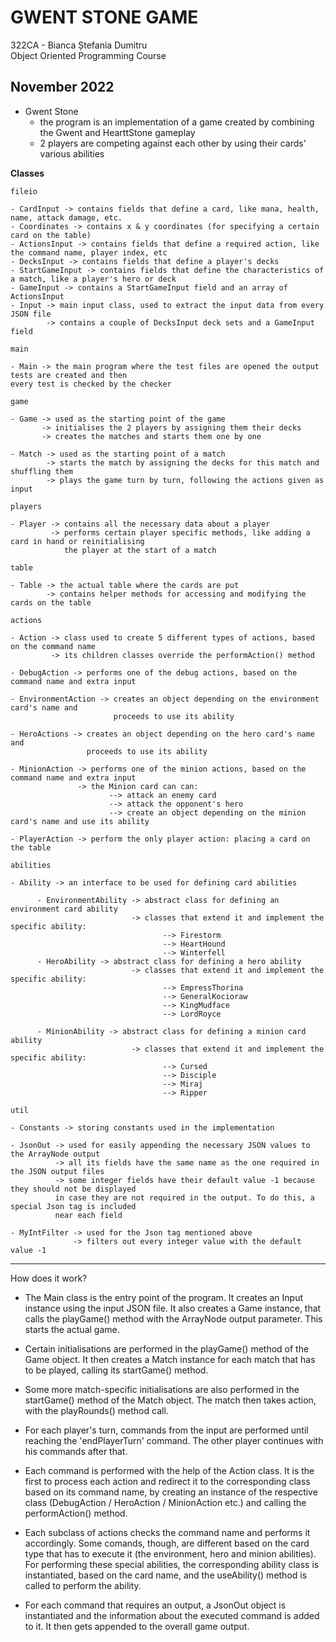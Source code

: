 # GWENT STONE GAME

322CA - Bianca Ștefania Dumitru \
Object Oriented Programming Course

November 2022
----------------------------------------------------------------------------------------------------

* Gwent Stone
  -  the program is an implementation of a game created by combining the Gwent
  and HearttStone gameplay
  -  2 players are competing against each other by using their cards'
  various abilities

__Classes__

`fileio`

~~~~~~~~~~~~~~~~~~~~~~~~~~~~~~~~~~~~~~~~~~~~~~~~~~~~~~~~~~~~~~~~~~~~~~~~~~~~~~~~~~~~~~~~~~~~~~~~~~~~
- CardInput -> contains fields that define a card, like mana, health, name, attack damage, etc.
- Coordinates -> contains x & y coordinates (for specifying a certain card on the table)
- ActionsInput -> contains fields that define a required action, like the command name, player index, etc
- DecksInput -> contains fields that define a player's decks
- StartGameInput -> contains fields that define the characteristics of a match, like a player's hero or deck
- GameInput -> contains a StartGameInput field and an array of ActionsInput
- Input -> main input class, used to extract the input data from every JSON file
        -> contains a couple of DecksInput deck sets and a GameInput field
~~~~~~~~~~~~~~~~~~~~~~~~~~~~~~~~~~~~~~~~~~~~~~~~~~~~~~~~~~~~~~~~~~~~~~~~~~~~~~~~~~~~~~~~~~~~~~~~~~~~
`main`
~~~~~~~~~~~~~~~~~~~~~~~~~~~~~~~~~~~~~~~~~~~~~~~~~~~~~~~~~~~~~~~~~~~~~~~~~~~~~~~~~~~~~~~~~~~~~~~~~~~~
- Main -> the main program where the test files are opened the output tests are created and then
every test is checked by the checker
~~~~~~~~~~~~~~~~~~~~~~~~~~~~~~~~~~~~~~~~~~~~~~~~~~~~~~~~~~~~~~~~~~~~~~~~~~~~~~~~~~~~~~~~~~~~~~~~~~~~

`game`
~~~~~~~~~~~~~~~~~~~~~~~~~~~~~~~~~~~~~~~~~~~~~~~~~~~~~~~~~~~~~~~~~~~~~~~~~~~~~~~~~~~~~~~~~~~~~~~~~~~~
- Game -> used as the starting point of the game
       -> initialises the 2 players by assigning them their decks
       -> creates the matches and starts them one by one 
                
- Match -> used as the starting point of a match
        -> starts the match by assigning the decks for this match and shuffling them
        -> plays the game turn by turn, following the actions given as input
~~~~~~~~~~~~~~~~~~~~~~~~~~~~~~~~~~~~~~~~~~~~~~~~~~~~~~~~~~~~~~~~~~~~~~~~~~~~~~~~~~~~~~~~~~~~~~~~~~~~
`players`
~~~~~~~~~~~~~~~~~~~~~~~~~~~~~~~~~~~~~~~~~~~~~~~~~~~~~~~~~~~~~~~~~~~~~~~~~~~~~~~~~~~~~~~~~~~~~~~~~~~~
- Player -> contains all the necessary data about a player
         -> performs certain player specific methods, like adding a card in hand or reinitialising
            the player at the start of a match
~~~~~~~~~~~~~~~~~~~~~~~~~~~~~~~~~~~~~~~~~~~~~~~~~~~~~~~~~~~~~~~~~~~~~~~~~~~~~~~~~~~~~~~~~~~~~~~~~~~~

`table`
~~~~~~~~~~~~~~~~~~~~~~~~~~~~~~~~~~~~~~~~~~~~~~~~~~~~~~~~~~~~~~~~~~~~~~~~~~~~~~~~~~~~~~~~~~~~~~~~~~~~
- Table -> the actual table where the cards are put
        -> contains helper methods for accessing and modifying the cards on the table
~~~~~~~~~~~~~~~~~~~~~~~~~~~~~~~~~~~~~~~~~~~~~~~~~~~~~~~~~~~~~~~~~~~~~~~~~~~~~~~~~~~~~~~~~~~~~~~~~~~~

`actions`
~~~~~~~~~~~~~~~~~~~~~~~~~~~~~~~~~~~~~~~~~~~~~~~~~~~~~~~~~~~~~~~~~~~~~~~~~~~~~~~~~~~~~~~~~~~~~~~~~~~~
- Action -> class used to create 5 different types of actions, based on the command name
         -> its children classes override the performAction() method
         
- DebugAction -> performs one of the debug actions, based on the command name and extra input

- EnvironmentAction -> creates an object depending on the environment card's name and
                       proceeds to use its ability
             
- HeroActions -> creates an object depending on the hero card's name and
                 proceeds to use its ability

- MinionAction -> performs one of the minion actions, based on the command name and extra input
               -> the Minion card can can:
                      --> attack an enemy card
                      --> attack the opponent's hero
                      --> create an object depending on the minion card's name and use its ability
                      
- PlayerAction -> perform the only player action: placing a card on the table                      
~~~~~~~~~~~~~~~~~~~~~~~~~~~~~~~~~~~~~~~~~~~~~~~~~~~~~~~~~~~~~~~~~~~~~~~~~~~~~~~~~~~~~~~~~~~~~~~~~~~~

`abilities`
~~~~~~~~~~~~~~~~~~~~~~~~~~~~~~~~~~~~~~~~~~~~~~~~~~~~~~~~~~~~~~~~~~~~~~~~~~~~~~~~~~~~~~~~~~~~~~~~~~~~
- Ability -> an interface to be used for defining card abilities
      
      - EnvironmentAbility -> abstract class for defining an environment card ability
                           -> classes that extend it and implement the specific ability:
                                  --> Firestorm
                                  --> HeartHound
                                  --> Winterfell
      - HeroAbility -> abstract class for defining a hero ability
                           -> classes that extend it and implement the specific ability:
                                  --> EmpressThorina
                                  --> GeneralKocioraw
                                  --> KingMudface
                                  --> LordRoyce
                                  
      - MinionAbility -> abstract class for defining a minion card ability
                           -> classes that extend it and implement the specific ability:
                                  --> Cursed
                                  --> Disciple
                                  --> Miraj
                                  --> Ripper                            
~~~~~~~~~~~~~~~~~~~~~~~~~~~~~~~~~~~~~~~~~~~~~~~~~~~~~~~~~~~~~~~~~~~~~~~~~~~~~~~~~~~~~~~~~~~~~~~~~~~~

`util`
~~~~~~~~~~~~~~~~~~~~~~~~~~~~~~~~~~~~~~~~~~~~~~~~~~~~~~~~~~~~~~~~~~~~~~~~~~~~~~~~~~~~~~~~~~~~~~~~~~~~
- Constants -> storing constants used in the implementation

- JsonOut -> used for easily appending the necessary JSON values to the ArrayNode output
          -> all its fields have the same name as the one required in the JSON output files
          -> some integer fields have their default value -1 because they should not be displayed
          in case they are not required in the output. To do this, a special Json tag is included
          near each field

- MyIntFilter -> used for the Json tag mentioned above
              -> filters out every integer value with the default value -1      
~~~~~~~~~~~~~~~~~~~~~~~~~~~~~~~~~~~~~~~~~~~~~~~~~~~~~~~~~~~~~~~~~~~~~~~~~~~~~~~~~~~~~~~~~~~~~~~~~~~~
----------------------------------------------------
How does it work?

* The Main class is the entry point of the program. It creates an Input instance using the 
input JSON file. It also creates a Game instance, that calls the playGame() method with the
ArrayNode output parameter. This starts the actual game.

* Certain initialisations are performed in the playGame() method of the Game object. It then creates
a Match instance for each match that has to be played, calling its startGame() method.

* Some more match-specific initialisations are also performed in the startGame() method of the 
Match object. The match then takes action, with the playRounds() method call.

* For each player's turn, commands from the input are performed until reaching the 'endPlayerTurn'
command. The other player continues with his commands after that.

* Each command is performed with the help of the Action class. It is the first to process each
action and redirect it to the corresponding class based on its command name, by creating an
instance of the respective class (DebugAction / HeroAction / MinionAction etc.) and calling the
performAction() method.

* Each subclass of actions checks the command name and performs it accordingly. Some comands, though,
are different based on the card type that has to execute it (the environment, hero and minion abilities).
For performing these special abilities, the corresponding ability class is instantiated, based on the 
card name, and the useAbility() method is called to perform the ability.

* For each command that requires an output, a JsonOut object is instantiated and the information
about the executed command is added to it. It then gets appended to the overall game output.
